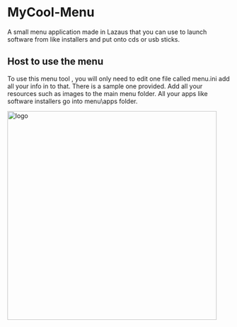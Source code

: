 # MyCool-Menu
A small menu application made in Lazaus that you can use to launch software from like installers and put onto cds or usb sticks.

## Host to use the menu
To use this menu tool , you will only need to edit one file called menu.ini add all your info in to that. There is a sample one provided.
Add all your resources such as images to the main menu folder. All your apps like software installers go into menu\apps folder.


<img width="473" alt="logo" src="https://user-images.githubusercontent.com/17520035/222254360-80365d10-d61a-460b-875d-7e8912140f6b.png">

